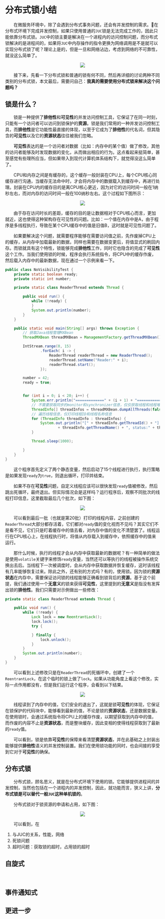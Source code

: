 # 分布式锁小结

&nbsp;&nbsp;&nbsp;&nbsp;&nbsp;&nbsp;&nbsp;在微服务环境中，除了会遇到分布式事务问题，还会有并发控制的需求。在分布式环境下完成并发控制，如果只使用普通的`JUC`锁是无法完成工作的，因此只能依靠分布式锁。`JUC`中的锁主要是解决在一个进程内的访问控制问题，而分布式锁解决的是进程间的，如果将`JUC`中内存操作的指令更换为网络调用是不是就可以实现分布式锁了呢？理论上是的，但是一旦和网络沾边，考虑到网络的不可靠性，就没这么简单了。

<center>
<img src="https://weipeng2k.github.io/hot-wind/resources/distribute-lock-brief-summary/distribute-lock.jpeg">
</center>

&nbsp;&nbsp;&nbsp;&nbsp;&nbsp;&nbsp;&nbsp;接下来，先看一下分布式锁和普通的锁有何不同，然后再详细的讨论两种不同类别的分布式锁，本文最后，需要问自己：**我真的需要使用分布式锁来解决这个问题吗？**

## 锁是什么？

&nbsp;&nbsp;&nbsp;&nbsp;&nbsp;&nbsp;&nbsp;锁是一种提供了**排他性**和**可见性**的并发访问控制工具，它保证了在同一时刻，只能有一个访问者可以访问到锁保护的**资源**。锁是我们常用的一种并发访问控制工具，而**排他性**是它功能性最直接的体现，以至于它成为了**排他性**的代名词，但其隐含的**可见性**以及它的**资源状态**往往被我们忽略。

&nbsp;&nbsp;&nbsp;&nbsp;&nbsp;&nbsp;&nbsp;**可见性**表达的是一个访问者对数据（比如：内存中的某个值）做了修改，其他的访问者能够及时发现数据的变化，从而做出相应的行为。这点看起来挺简单，甚至感觉有些理所应当，但如果带入到现代计算机体系结构下，就觉得没这么简单了。

&nbsp;&nbsp;&nbsp;&nbsp;&nbsp;&nbsp;&nbsp;CPU和内存之间是有缓存的，这个缓存一般封装在CPU上，每个CPU核心同缓存进行沟通，当缓存无法命中时，才会将内存中的数据载入到缓存中，再进行处理。封装在CPU内的缓存目的是离CPU核心更近，因为对它的访问时间一般在1纳秒左右，而对内存的访问时间一般在100纳秒左右。这个过程如下图所示：

<center>
<img src="https://weipeng2k.github.io/hot-wind/resources/distribute-lock-brief-summary/cpu-cache-memory-model.png">
</center>

&nbsp;&nbsp;&nbsp;&nbsp;&nbsp;&nbsp;&nbsp;由于存在访问时长的差距，缓存的目的是让数据相对于CPU核心而言，更加就近，这也使得这种架构存在可见性的问题。比如：一个值在内存中是A，由于程序是多线程执行，导致在某个CPU缓存中的值是旧值B，这时就是可见性问题了。

&nbsp;&nbsp;&nbsp;&nbsp;&nbsp;&nbsp;&nbsp;如果要解决这个问题，就需要程序能够在需要访问值之前，先作废掉CPU上的缓存，从内存中加载最新的数据，同样也需要在数据变更后，将值显式的刷回内存。而锁就具有这个特性，锁能够完成**排他性**工作，同时它也隐含的完成了**可见性**这个工作。当我们使用锁的时候，程序会执行系统指令，将CPU中的缓存作废，然后载入内存中的最新数据，现在通过一个示例来看一下。

```java
public class NoVisibilityTest {
	private static boolean ready;
	private static int number;

	private static class ReaderThread extends Thread {

		public void run() {
			while (!ready) {
			}
			System.out.println(number);
		}
	}

	public static void main(String[] args) throws Exception {
		// 获取Java线程管理MXBean
		ThreadMXBean threadMXBean = ManagementFactory.getThreadMXBean();

		IntStream.range(0, 15)
				.forEach( i -> {
					ReaderThread readerThread = new ReaderThread();
					readerThread.setName("Reader:" + i);
					readerThread.start();
				});

		number = 42;
		ready = true;


		for (int i = 0; i < 20; i++) {
            System.err.println("=============" + (i + 1) + "===============");
			// 不需要获取同步的monitor和synchronizer信息，仅仅获取线程和线程堆栈信息
			ThreadInfo[] threadInfos = threadMXBean.dumpAllThreads(false, false);
			// 遍历线程信息，仅打印线程ID和线程名称信息
			for (ThreadInfo threadInfo : threadInfos) {
				System.out.println("[" + threadInfo.getThreadId() + "] "
						+ threadInfo.getThreadName() + ", status:" + threadInfo.getThreadState());
			}

			Thread.sleep(1000);

		}
	}
}

```

&nbsp;&nbsp;&nbsp;&nbsp;&nbsp;&nbsp;&nbsp;这个程序首先定义了两个静态变量，然后启动了15个线程进行执行，执行策略是如果发现`ready`为`true`，则退出循环，打印并结束。

&nbsp;&nbsp;&nbsp;&nbsp;&nbsp;&nbsp;&nbsp;如果不存在**可见性**问题，自定义线程应该可以很快发现`ready`值被修改，然后跳出死循环，最终退出。但实际情况会是这样吗？运行程序后，观察不同批次的线程打印信息，这里截取最后几个批次，如下图：

<center>
<img src="https://weipeng2k.github.io/hot-wind/resources/distribute-lock-brief-summary/visible-variable-problem.png">
</center>

&nbsp;&nbsp;&nbsp;&nbsp;&nbsp;&nbsp;&nbsp;可以看到最后一批（也就是第20批）打印的线程内容，之前创建的`ReaderThread`大部分都存活着，它们都对`ready`值的变化视而不见吗？其实它们不是看不见，它们只是盯着缓存中的值去看，对内存中值的变化不清楚罢了。线程运行在CPU核心上，在线程执行时，将值从内存载入到缓存中，依照缓存中的值来运行。

&nbsp;&nbsp;&nbsp;&nbsp;&nbsp;&nbsp;&nbsp;那什么时候，执行的线程才会从内存中获取最新的数据呢？有一种简单的做法是使用`volatile`关键字来修饰`ready`变量，当然还可以等执行的线程被操作系统交换出去后。当线程下一次被调度时，会从内存中获取数据并恢复缓存，这时该线程有几率能够恢复过来。除此之外，还有别的方式吗？有的，使用锁。因为锁的**资源状态**在内存中，需要保证访问锁的线程能够正确看到锁背后的**资源**。基于这个前提，我们通过使用一个**无意义**的锁来获得**可见性**，这里提到的**无意义**是指没有发挥出锁的**排他性**。我们只需要对示例做出一些修改：

```java
private static class ReaderThread extends Thread {

    public void run() {
        while (!ready) {
            Lock lock = new ReentrantLock();
            lock.lock();
            try {

            } finally {
                lock.unlock();
            }
        }
        System.out.println(number);
    }
}
```

&nbsp;&nbsp;&nbsp;&nbsp;&nbsp;&nbsp;&nbsp;可以看到上述修改只是在`ReaderThread`的死循环中，创建了一个`ReentrantLock`，在这个临时的锁上做了`lock`。如果从功能角度上看这个修改，实际一点作用都没有，但是我们运行这个程序，会看到以下结果。

<center>
<img src="https://weipeng2k.github.io/hot-wind/resources/distribute-lock-brief-summary/lock-protect-visible.png">
</center>

&nbsp;&nbsp;&nbsp;&nbsp;&nbsp;&nbsp;&nbsp;线程读到了内存中的值，它们安全的退出了，这就是锁**可见性**的体现，它保证在锁保护的代码块中，能够看到最新的值，不论是锁的**资源状态**，还是数据变量。在使用锁时，会通过系统指令将CPU上的缓存作废，以期望获取到内存中的值，而作废的内容不止是**资源状态**，而是整块缓存，因此变相的使得线程获取到了最新的`ready`值。

&nbsp;&nbsp;&nbsp;&nbsp;&nbsp;&nbsp;&nbsp;可以看到，锁是依靠**可见性**的保障来看清楚**资源状态**，并在此基础之上封装出能够提供**排他性**语义的并发控制装置。我们在使用锁功能的同时，也会间接的享受到它对于**可见性**的确保。

## 分布式锁

&nbsp;&nbsp;&nbsp;&nbsp;&nbsp;&nbsp;&nbsp;分布式锁，顾名思义，就是在分布式环境下使用的锁。它能够提供进程间的并发控制，当然也包括在一个进程内的并发控制，因此，就功能而言，狭义上讲，**分布式锁是可以替代一般`JUC`这种单机锁的**。

&nbsp;&nbsp;&nbsp;&nbsp;&nbsp;&nbsp;&nbsp;分布式锁对于锁资源的申请和占用，如下图：

<center>
<img src="https://weipeng2k.github.io/hot-wind/resources/distribute-lock-brief-summary/distribute-lock-concept.png">
</center>

&nbsp;&nbsp;&nbsp;&nbsp;&nbsp;&nbsp;&nbsp;可以看到，在

1. 与JUC的关系，性能，网络
2. 死锁问题
3. 超时问题：获取锁的超时，占用锁的超时

## 自旋式

&nbsp;&nbsp;&nbsp;&nbsp;&nbsp;&nbsp;&nbsp;

## 事件通知式

## 更进一步
